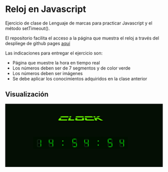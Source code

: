 # Reloj en Javascript

Ejercicio de clase de Lenguaje de marcas para practicar Javascript y el método setTimeout().

El repositorio facilita el acceso a la página que muestra el reloj a través del despliege de github pages [aquí](https://aminmboankod.github.io/Javascript-clock)

Las indicaciones para entregar el ejercicio son:

- Página que muestre la hora en tiempo real
- Los números deben ser de 7 segmentos y de color verde
- Los números deben ser imágenes
- Se debe aplicar los conocimientos adquiridos en la clase anterior

## Visualización

![Portada](/docs/img/portada.png)